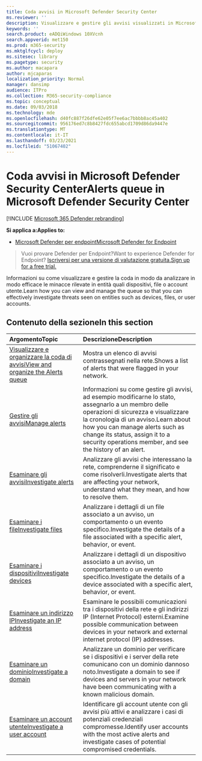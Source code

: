 ```yaml
---
title: Coda avvisi in Microsoft Defender Security Center
ms.reviewer: ''
description: Visualizzare e gestire gli avvisi visualizzati in Microsoft Defender Security Center
keywords: ''
search.product: eADQiWindows 10XVcnh
search.appverid: met150
ms.prod: m365-security
ms.mktglfcycl: deploy
ms.sitesec: library
ms.pagetype: security
ms.author: macapara
author: mjcaparas
localization_priority: Normal
manager: dansimp
audience: ITPro
ms.collection: M365-security-compliance
ms.topic: conceptual
ms.date: 09/03/2018
ms.technology: mde
ms.openlocfilehash: d40fc887f26dfe62e05f7ee6ac7bbbb8ac45a402
ms.sourcegitcommit: 956176ed7c8b8427fdc655abcd1709d86da9447e
ms.translationtype: MT
ms.contentlocale: it-IT
ms.lasthandoff: 03/23/2021
ms.locfileid: "51067402"
---
```

# <a name="alerts-queue-in-microsoft-defender-security-center"></a><span data-ttu-id="80a16-103">Coda avvisi in Microsoft Defender Security Center</span><span class="sxs-lookup"><span data-stu-id="80a16-103">Alerts queue in Microsoft Defender Security Center</span></span>

[!INCLUDE [Microsoft 365 Defender rebranding](../../includes/microsoft-defender.md)]

<span data-ttu-id="80a16-104">**Si applica a:**</span><span class="sxs-lookup"><span data-stu-id="80a16-104">**Applies to:**</span></span>
- [<span data-ttu-id="80a16-105">Microsoft Defender per endpoint</span><span class="sxs-lookup"><span data-stu-id="80a16-105">Microsoft Defender for Endpoint</span></span>](https://go.microsoft.com/fwlink/p/?linkid=2154037)

> <span data-ttu-id="80a16-106">Vuoi provare Defender per Endpoint?</span><span class="sxs-lookup"><span data-stu-id="80a16-106">Want to experience Defender for Endpoint?</span></span> [<span data-ttu-id="80a16-107">Iscriversi per una versione di valutazione gratuita.</span><span class="sxs-lookup"><span data-stu-id="80a16-107">Sign up for a free trial.</span></span>](https://www.microsoft.com/microsoft-365/windows/microsoft-defender-atp?ocid=docs-wdatp-exposedapis-abovefoldlink)

<span data-ttu-id="80a16-108">Informazioni su come visualizzare e gestire la coda in modo da analizzare in modo efficace le minacce rilevate in entità quali dispositivi, file o account utente.</span><span class="sxs-lookup"><span data-stu-id="80a16-108">Learn how you can view and manage the queue so that you can effectively investigate threats seen on entities such as devices, files, or user accounts.</span></span>

## <a name="in-this-section"></a><span data-ttu-id="80a16-109">Contenuto della sezione</span><span class="sxs-lookup"><span data-stu-id="80a16-109">In this section</span></span>
<span data-ttu-id="80a16-110">Argomento</span><span class="sxs-lookup"><span data-stu-id="80a16-110">Topic</span></span> | <span data-ttu-id="80a16-111">Descrizione</span><span class="sxs-lookup"><span data-stu-id="80a16-111">Description</span></span> 
:---|:---
[<span data-ttu-id="80a16-112">Visualizzare e organizzare la coda di avvisi</span><span class="sxs-lookup"><span data-stu-id="80a16-112">View and organize the Alerts queue</span></span>](alerts-queue.md) | <span data-ttu-id="80a16-113">Mostra un elenco di avvisi contrassegnati nella rete.</span><span class="sxs-lookup"><span data-stu-id="80a16-113">Shows a list of alerts that were flagged in your network.</span></span>
[<span data-ttu-id="80a16-114">Gestire gli avvisi</span><span class="sxs-lookup"><span data-stu-id="80a16-114">Manage alerts</span></span>](manage-alerts.md) | <span data-ttu-id="80a16-115">Informazioni su come gestire gli avvisi, ad esempio modificarne lo stato, assegnarlo a un membro delle operazioni di sicurezza e visualizzare la cronologia di un avviso.</span><span class="sxs-lookup"><span data-stu-id="80a16-115">Learn about how you can manage alerts such as change its status, assign it to a security operations member, and see the history of an alert.</span></span>
[<span data-ttu-id="80a16-116">Esaminare gli avvisi</span><span class="sxs-lookup"><span data-stu-id="80a16-116">Investigate alerts</span></span>](investigate-alerts.md)| <span data-ttu-id="80a16-117">Analizzare gli avvisi che interessano la rete, comprenderne il significato e come risolverli.</span><span class="sxs-lookup"><span data-stu-id="80a16-117">Investigate alerts that are affecting your network, understand what they mean, and how to resolve them.</span></span>
[<span data-ttu-id="80a16-118">Esaminare i file</span><span class="sxs-lookup"><span data-stu-id="80a16-118">Investigate files</span></span>](investigate-files.md)| <span data-ttu-id="80a16-119">Analizzare i dettagli di un file associato a un avviso, un comportamento o un evento specifico.</span><span class="sxs-lookup"><span data-stu-id="80a16-119">Investigate the details of a file associated with a specific alert, behavior, or event.</span></span> 
[<span data-ttu-id="80a16-120">Esaminare i dispositivi</span><span class="sxs-lookup"><span data-stu-id="80a16-120">Investigate devices</span></span>](investigate-machines.md)| <span data-ttu-id="80a16-121">Analizzare i dettagli di un dispositivo associato a un avviso, un comportamento o un evento specifico.</span><span class="sxs-lookup"><span data-stu-id="80a16-121">Investigate the details of a device associated with a specific alert, behavior, or event.</span></span> 
[<span data-ttu-id="80a16-122">Esaminare un indirizzo IP</span><span class="sxs-lookup"><span data-stu-id="80a16-122">Investigate an IP address</span></span>](investigate-ip.md) | <span data-ttu-id="80a16-123">Esaminare le possibili comunicazioni tra i dispositivi della rete e gli indirizzi IP (Internet Protocol) esterni.</span><span class="sxs-lookup"><span data-stu-id="80a16-123">Examine possible communication between devices in your network and external internet protocol (IP) addresses.</span></span>
[<span data-ttu-id="80a16-124">Esaminare un dominio</span><span class="sxs-lookup"><span data-stu-id="80a16-124">Investigate a domain</span></span>](investigate-domain.md) | <span data-ttu-id="80a16-125">Analizzare un dominio per verificare se i dispositivi e i server della rete comunicano con un dominio dannoso noto.</span><span class="sxs-lookup"><span data-stu-id="80a16-125">Investigate a domain to see if devices and servers in your network have been communicating with a known malicious domain.</span></span> 
[<span data-ttu-id="80a16-126">Esaminare un account utente</span><span class="sxs-lookup"><span data-stu-id="80a16-126">Investigate a user account</span></span>](investigate-user.md) | <span data-ttu-id="80a16-127">Identificare gli account utente con gli avvisi più attivi e analizzare i casi di potenziali credenziali compromesse.</span><span class="sxs-lookup"><span data-stu-id="80a16-127">Identify user accounts with the most active alerts and investigate cases of potential compromised credentials.</span></span>  


